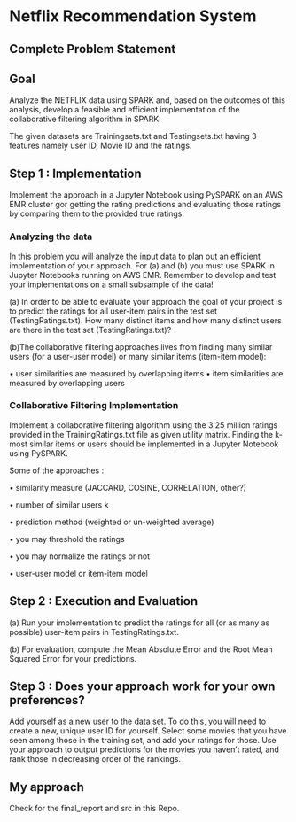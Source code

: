 # Netflix Recommendation System

## Complete Problem Statement

## Goal 

Analyze the NETFLIX data using SPARK  and, based on the outcomes of this analysis, develop a feasible and efficient implementation of the collaborative filtering algorithm in SPARK. 


The given datasets are Trainingsets.txt and Testingsets.txt having 3 features namely user ID, Movie ID and the ratings. 

## Step 1 : Implementation 

Implement the approach in a Jupyter Notebook using PySPARK on an AWS EMR cluster gor getting the rating predictions and evaluating those ratings by comparing them to the provided true ratings.


### Analyzing the data

In this problem you will analyze the input data to plan out an efficient  implementation of your approach. For (a) and (b) you must use SPARK in Jupyter Notebooks running on AWS EMR. Remember to develop and test your implementations on a small subsample of the data!

(a) In order to be able to evaluate your approach the goal of your project is to predict the ratings for all user-item pairs in the test set (TestingRatings.txt). How many distinct items and how many distinct users are there in the test set (TestingRatings.txt)? 

(b)The collaborative filtering approaches lives from finding many similar users (for a user-user model) or many similar items (item-item model): 

• user similarities are measured by overlapping items
• item similarities are measured by overlapping users 

### Collaborative Filtering Implementation

Implement a collaborative filtering algorithm using the 3.25 million ratings provided in the TrainingRatings.txt file as given utility matrix. Finding the k-most similar items or users should be implemented in a Jupyter Notebook using PySPARK.

Some of the approaches :

• similarity measure (JACCARD, COSINE, CORRELATION, other?)

• number of similar users k 

• prediction method (weighted or un-weighted average) 

• you may threshold the ratings 

• you may normalize the ratings or not 

• user-user model or item-item model 

## Step 2 : Execution and Evaluation 

(a) Run your implementation to predict the ratings for all (or as many as possible) user-item pairs in TestingRatings.txt. 

(b) For evaluation, compute the Mean Absolute Error and the Root Mean Squared Error for your predictions. 
 
## Step 3 : Does your approach work for your own preferences?

Add yourself as a new user to the data set. To do this, you will need to create a new, unique user ID for yourself. Select some movies that you have seen among those in the training set, and add your ratings for those. Use your approach to output predictions for the movies you haven’t rated, and rank those in decreasing order of the rankings.

## My approach

Check for the final_report and src in this Repo.  
